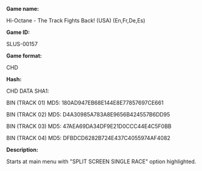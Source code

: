 **Game name:**

Hi-Octane - The Track Fights Back! (USA) (En,Fr,De,Es)

**Game ID:**

SLUS-00157

**Game format:**

CHD

**Hash:**

CHD DATA SHA1: 

BIN (TRACK 01) MD5: 180AD947EB68E144E8E77857697CE661

BIN (TRACK 02) MD5: D4A30985A783A8E9656B424557B6DD95

BIN (TRACK 03) MD5: 47AEA69DA34DF9E21D0CCC44E4C5F0BB

BIN (TRACK 04) MD5: DFBDCD6282B724E437C4055974AF4082

**Description:**

Starts at main menu with "SPLIT SCREEN SINGLE RACE" option highlighted.